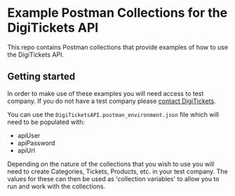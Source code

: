 # Example Postman Collections for the DigiTickets API

This repo contains Postman collections that provide examples of how to use the DigiTickets API.

## Getting started

In order to make use of these examples you will need access to test company. If you do not have a test company please [contact DigiTickets](https://www.digitickets.co.uk/contact).

You can use the `DigiTicketsAPI.postman_environment.json` file which will need to be populated with:

- apiUser
- apiPassword
- apiUrl

Depending on the nature of the collections that you wish to use you will need to create Categories, Tickets, Products, etc. in your test company. The values for these can then be used as 'collection variables' to allow you to run and work with the collections.


